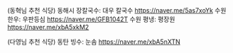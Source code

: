 (동혁님 추천 식당)
동해시 장칼국수: 대우 칼국수 https://naver.me/5as7xoYk
수원 한우: 우판등심 https://naver.me/GFB1042T
수원 평냉: 평장원 https://naver.me/xbA5xkM2

(다영님 추천 식당)
동탄 빙수: 눈솜 https://naver.me/xbA5nXTN
